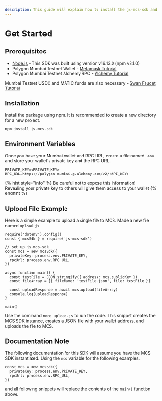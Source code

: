 ```yaml
---
description: This guide will explain how to install the js-mcs-sdk and its basic usage
---
```


# Get Started

## Prerequisites

* [Node.js](https://nodejs.org/en/) - This SDK was built using version v16.13.0 (npm v8.1.0)
* Polygon Mumbai Testnet Wallet - [Metamask Tutorial](../../../mcp-user-guide/setup-metamask.md)
* Polygon Mumbai Testnet Alchemy RPC - [Alchemy Tutorial](../../../mcp-user-guide/configure-metamask-with-alchemy-rpc-url.md#alchemypolygontometamaskinstructions-2.createalchemymumbaipolygonrpc)

Mumbai Testnet USDC and MATIC funds are also necessary - [Swan Faucet Tutorial](../../../../development-resource/swan-token-contract/acquire-testnet-usdc-and-matic-tokens.md)

## Installation

Install the package using npm. It is recommended to create a new directory for a new project.

```
npm install js-mcs-sdk
```

## Environment Variables

Once you have your Mumbai wallet and RPC URL, create a file named `.env` and store your wallet's private key and the RPC URL.

```
PRIVATE_KEY=<PRIVATE_KEY>
RPC_URL=https://polygon-mumbai.g.alchemy.com/v2/<API_KEY>
```

{% hint style="info" %}
Be careful not to expose this information! \
Revealing your private key to others will give them access to your wallet
{% endhint %}

## Upload File Example

Here is a simple example to upload a single file to MCS. Made a new file named `upload.js`

```
require('dotenv').config()
const { mcsSdk } = require('js-mcs-sdk')

// set up js-mcs-sdk
const mcs = new mcsSdk({
  privateKey: process.env.PRIVATE_KEY,
  rpcUrl: process.env.RPC_URL,
})

async function main() {
  const testFile = JSON.stringify({ address: mcs.publicKey })
  const fileArray = [{ fileName: 'testFile.json', file: testFile }]

  const uploadResponse = await mcs.upload(fileArray)
  console.log(uploadResponse)
}

main()
```

Use the command `node upload.js` to run the code. This snippet creates the MCS SDK instance, creates a JSON file with your wallet address, and uploads the file to MCS.

## Documentation Note

The following documentation for this SDK will assume you have the MCS SDK instantiated. Using the `mcs` variable for the following examples.

```
const mcs = new mcsSdk({
  privateKey: process.env.PRIVATE_KEY,
  rpcUrl: process.env.RPC_URL,
})
```

and all following snippets will replace the contents of the `main()` function above.
